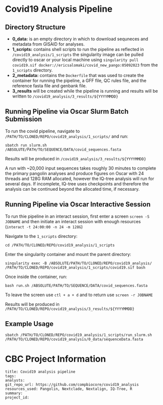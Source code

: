 # Covid19 Analysis Pipeline

## Directory Structure

 * **0_data:** is an empty directory in which to download sequneces and metadata from GISAID for analyses.
 * **1_scripts:** contains shell scripts to run the pipeline as reflected in ```/covid19_analysis/1_scripts``` the singularity image can be pulled directly to oscar or your local machine using ```singularity pull covid19.sif docker://ericsalomaki/covid_new_pango:05092023``` from the `1_scripts` directory.
 * **2_metadata:** contains the ```Dockerfile``` that was used to create the container for running the pipeline, a GFF file, QC rules file, and the reference fasta file and genbank file.
 * **3_results** will be created while the pipeline is running and results will be written to ```/covid19_analysis/3_results/${YYYYMMDD}```


## Running Pipeline via Oscar Slurm Batch Submission  
  
To run the covid pipeline, navigate to ```/PATH/TO/CLONED/REPO/covid19_analysis/1_scripts/``` and run:   
```
sbatch run_slurm.sh /ABSOLUTE/PATH/TO/SEQUENCE/DATA/covid_sequences.fasta
```  
Results will be produced in ```/covid19_analysis/3_results/${YYYYMMDD}```

A run with ~20,000 input sequences takes roughly 30 minutes to complete the primary pangolin analyses and produce figures on Oscar with 24 threads and 128G RAM allocated, however the IQ-tree analysis will run for several days. If incomplete, IQ-tree uses checkpoints and therefore the analysis can be continued beyond the allocated time, if necessary.

  
## Running Pipeline via Oscar Interactive Session

To run thie pipeline in an interact session, first enter a screen `screen -S JOBNAME` and then initiate an interact session with enough resources (`interact -t 24:00:00 -n 24 -m 128G`)
  
Navigate to the `1_scripts` directory:  
```
cd /PATH/TO/CLONED/REPO/covid19_analysis/1_scripts
```
  
Enter the singularity container and mount the parent directory:

```
singularity exec -B /ABSOLUTE/PATH/TO/CLONED/REPO/covid19_analysis/ /PATH/TO/CLONED/REPO/covid19_analysis/1_scripts/covid19.sif bash 
```  

Once inside the container, run:

``` 
bash run.sh /ABSOLUTE/PATH/TO/SEQUENCE/DATA/covid_sequences.fasta
```

To leave the screen use `ctl + a + d` and to return use `screen -r JOBNAME`  
  
Results will be produced in `/PATH/TO/CLONED/REPO/covid19_analysis/3_results/${YYYYMMDD}`

## Example Usage
```
sbatch /PATH/TO/CLONED/REPO/covid19_analysis/1_scripts/run_slurm.sh /PATH/TO/CLONED/REPO/covid19_analysis/0_data/sequenceData.fasta
```

# CBC Project Information

```
title: Covid19 analysis pipeline
tags:
analysts:
git_repo_url: https://github.com/compbiocore/covid19_analysis
resources_used: Pangolin, Nextclade, Nextalign, IQ-Tree, R
summary: 
project_id:
```
